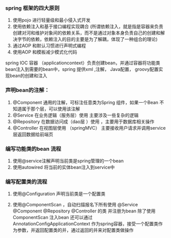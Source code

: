 ### spring 框架的四大原则
1. 使用pojo 进行轻量级和最小侵入式开发
2. 使用依赖注入和基于接口编程实现耦合 (所谓依赖注入，就是指是容器来负责创建对河和维护对象间的依赖关系，而不是通过对象本身负责自己的创建和解决字节的依赖，依赖注入的目的主要是为了解耦，体现了一种组合的理论)
3. 通过AOP 和默认习惯进行声明式编程
4. 使用AOP 和模板减少模式化代码

spring IOC 容器 （applicationcontext）负责创建bean，并通过容器将功能类bean注入到需要的bean中，spring 提供xml ,注解， Java配置， groovy配置实现bean的创建和注入

### 声明bean的注解：
1. @Component  通用的注解，可标注任意类为Spring 组件，如果一个Bean 不知道属于那个层，可以使用该注解
2. @Service 在业务逻辑（服务层）使用 主要涉及一些复杂的逻辑 
3. @Repository  在数据访问成（dao层 ）使用 ，主要用于数据库相关操作
4. @Controller  在视图层使用 （springMVC） 主要接收用户请求并调用service 层返回数据给前端页

### 编写功能类的bean  流程
1. 使用@service注解声明当前类是spring管理的一个bean
2. 使用autowired 将当前的实体bean注入到service中

### 编写配置类的流程
1. 使用@Configuration 声明当前类是一个配置类

2. 使用@ComponentScan ，自动扫描报名下所有使用 @Service @Component @Repository @Controller 的类 并注册为bean
除了使用ComponentScan 注入bean 还可以通过 AnnotationConfigApplicationContext 作为spring容器，接受一个配置类作为参数，并返回配置类的并，通过返回的并来对配置类做操作
